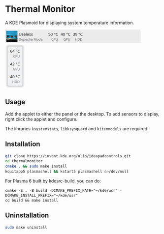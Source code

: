 # Thermal Monitor

A KDE Plasmoid for displaying system temperature information.

![screenshot](preview-panel.png)
![screenshot](preview-desktop.png)

## Usage

Add the applet to either the panel or the desktop. To add sensors to display, right click the applet and configure.

The libraries `ksystemstats`, `libksysguard` and `kitemmodels` are required.

## Installation

```bash
git clone https://invent.kde.org/olib/ideapadcontrols.git
cd thermalmonitor
cmake . && sudo make install
kquitapp5 plasmashell && kstart5 plasmashell &>/dev/null
```

For Plasma 6 built by kdesrc-build, you can do:

```
cmake -S . -B build -DCMAKE_PREFIX_PATH="~/kde/usr" -DCMAKE_INSTALL_PREFIX="~/kde/usr"
cd build && make install
```

## Uninstallation

```bash
sudo make uninstall
```
